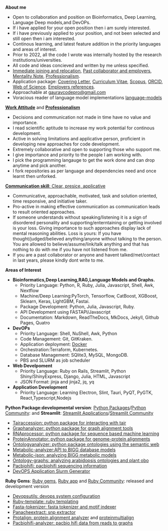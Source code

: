  
**About me** 
- Open to collaboration and position on Bioinformatics, Deep Learning, Language Deep models,and DevOPs.
- If i have applied for your open position then i am surely interested.
- If i have previously applied to your position, and not been selected and still open then i am interested.
- Continous learning, and latest feature addition in the priority languages and areas of interest.
- Prior to 2022, all the code I wrote was internally hosted by the research institutions/universities.
- All code and ideas concieved and written by me unless specified.
- [Immediate joining and relocation](https://github.com/gauravcodepro/gauravcodepro/blob/main/work.md), [Past collaborator and employers](https://github.com/gauravcodepro/gauravcodepro/blob/main/approach.md), [Mentality Note](https://github.com/gauravcodepro/gauravcodepro/blob/main/mentality.md), [Professionalism](https://github.com/gauravcodepro/gauravcodepro/blob/main/personality.md).
- Application package: [Covering Letter](https://github.com/gauravcodepro/gauravcodepro/blob/main/covering_letter.pdf), [Curriculum Vitae](https://github.com/gauravcodepro/gauravcodepro/blob/main/Curriculum_Vitae_Gaurav_Sablok_2024_7_10.pdf), [Scopus](https://www.scopus.com/authid/detail.uri?authorId=36633064300), [ORCID](https://orcid.org/0000-0002-4157-9405), [Web of Science](https://www.webofscience.com/wos/author/record/C-5940-2014). [Employers references](https://github.com/gauravcodepro/gauravcodepro/blob/main/references.pdf).
- Approachable at [gauravcodepro@gmail.com](mailto:gauravcodepro@gmail.com)
- Voracious reader of language model implementations [language-models](https://paperswithcode.com/)

[**Work Attitude**](https://github.com/gauravcodepro/gauravcodepro/blob/main/mentality.md) and [**Professionalism**](https://github.com/gauravcodepro/gauravcodepro/blob/main/personality.md) 
- Decisions and communication not made in time have no value and importance.
- I read scientific aptitude to increase my work potential for continous development.
- Active in solving limitations and applicative person, proficient in developing new approaches for code development.
- Extremely collaborative and open to supporting those who support me.
- I give importance and priority to the people I am working with.
- I pick the programming langauge to get the work done and can drop anytime and pick another.
- I fork repositories as per language and dependencies need and once learnt then unforked. 

[**Communication skill**: Clear, presice, applicative](https://github.com/gauravcodepro/gauravcodepro/blob/main/approach.md)
-  Communicative, approachable, motivated, task and solution oriented, time responsive, and initiative taker.
-  Pro-active in making effective communication as communication leads to result oriented approaches.
- If someone understands without speaking/listening it is a sign of disordered personality and supporting/enterntaining or getting involved is your loss. Giving importance to such approaches display lack of mental reasoning abilities. Loss is yours: If you have thought/judged/believed anything/anyone without talking to the person. You are allowed to believe/assume/link/talk anything and that has nothing to do with me if you have not listened from me. 
- If you are a past collaborator or anyone and havent talked/met/contact in last years, please kindly dont write to me.


**Areas of Interest**
- **Bioinformatics,Deep Learning,RAG,Language Models and Graphs.**
  - Priority Language: Python, R, Ruby, Julia, Javascript, Shell, Awk, Nextflow
  - Machine/Deep Learning:PyTorch, Tensorflow, CatBoost, XGBoost, Sklearn, Keras, LightGBM, Fastai.
  - Package Development: Python, Julia, Javascript, Ruby.
  - API Development using FASTAPI/Javascript
  - Documentation: Markdown, ReadTheDocs, MkDocs, Jekyll, Github Pages, Quatro
- **DevOPs**
  - Priority Language: Shell, NuShell, Awk, Python
  - Code Management: Git, GitKraken.
  - Application deployment: [Docker](https://hub.docker.com/u/gauravcodepro)
  - Orchestration:Terraform, Kubernetes.
  - Database Management: SQlite3, MySQL, MongoDB.
  - PBS and SLURM as job scheduler
- **Web Develpoment**
  - Priority Language: Ruby on Rails, Streamlit, Python Shiny/ShinyExpress, Django, Julia, HTML, Javascript
  - JSON Format: jinja and jinja2, jq, yq
- **Application Development**
  - Priority Language: Learning Electron, Slint, Tauri, PyQT, PyGTK, React,Typescript,Nodejs
 
**Python Package:developmental version**: [Python Packages](https://pypi.org/user/gauravcodepro/)/[Python Community](https://www.python.org/community/): and **Streamlit**: [Streamlit Applications](https://streamlit.io/)/[Streamlit Community](https://discuss.streamlit.io/)
 - [Tairaccession: python package for interacting with tair](https://github.com/gauravcodepro/tairaccession) 
 - [Graphanalyzer: python package for graph alignment tools](https://github.com/gauravcodepro/graphanalyzer)
 - [RNAprocessor: python package for sequence based machine learning](https://github.com/gauravcodepro/rnaprocessor)
 - [ProteinAnnotator: python package for genome-protein alignments](https://github.com/gauravcodepro/protein-annotator)
 - [Ontologyanalyzer: python package ontologies using the semantic web](https://github.com/gauravcodeproontologyanalyzer)
 - [Metabolic-analyzer:API to BIGG database models](https://github.com/gauravcodepro/BIGG-metabolic-analyzer-API)
 - [Metabolic-json: analyzing BIGG metabolic models](https://github.com/gauravcodepro/metabolic-json-modelling)
 - [Ontology-graphs: analyzing arabidopsis ontologies and plant obo](https://github.com/gauravcodepro/arabidopsis-ontology-graphs)
 - [Pacbiohifi: pacbiohifi sequencing information](https://github.com/gauravcodepro/pacbiohifi)
 - [DevOPS Application Slurm Generator](https://github.com/gauravcodepro/universitat-potsdam-devops-application) 
   
**Ruby Gems**: [Ruby gems](https://rubygems.org/profiles/gauravcodepro), [Ruby app](https://www.ruby-forum.com/) and [Ruby Community](https://www.ruby-forum.com/): released and development version 
 - [Devopsutils: devops system configuration](https://github.com/gauravcodepro/devops-system)
 - [Ruby-template: ruby templating](https://github.com/gauravcodepro/ruby_gem_creator)
 - [Fasta-tokenizer: fasta tokenizer and motif indexer](https://github.com/gauravcodepro/pacbiohifi-motif-scanner)
 - [Panacheextract: snp extractor](https://rubygems.org/gems/panacheextract) 
 - [Protalign: protein alignment analyzer](https://github.com/gauravcodepro/proteinalignment-annotation-gem) and [proteinmultialign](https://github.com/gauravcodepro/protein-multialign-gem) 
 - [Pacbiohifi-analyzer: pacbio hifi data from reads to graphs](https://github.com/gauravcodepro/pacbiohifi-analyzer) 


